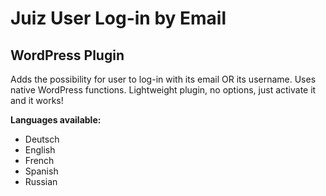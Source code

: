 Juiz User Log-in by Email
========================
WordPress Plugin
---------------


Adds the possibility for user to log-in with its email OR its username.
Uses native WordPress functions.
Lightweight plugin, no options, just activate it and it works!

**Languages available:**

* Deutsch
* English
* French
* Spanish
* Russian